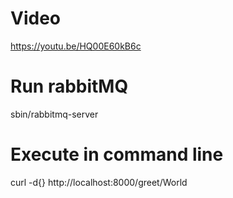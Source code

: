 # Video
https://youtu.be/HQ00E60kB6c

# Run rabbitMQ
sbin/rabbitmq-server


# Execute in command line
curl -d{} http://localhost:8000/greet/World
